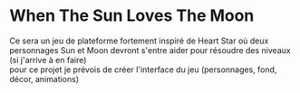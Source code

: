 # When The Sun Loves The Moon
Ce sera un jeu de plateforme fortement inspiré de Heart Star où deux personnages Sun et Moon devront s'entre aider pour résoudre des niveaux (si j'arrive à en faire)  
pour ce projet je prévois de créer l'interface du jeu (personnages, fond, décor, animations)
